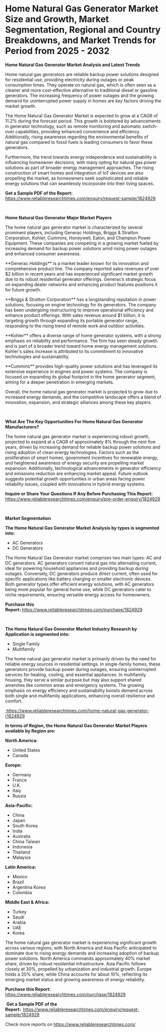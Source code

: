 <p><h1>Home Natural Gas Generator Market Size and Growth, Market Segmentation, Regional and Country Breakdowns, and Market Trends for Period from 2025 -  2032</h1></p><p><strong>Home Natural Gas Generator Market Analysis and Latest Trends</strong></p>
<p><p>Home natural gas generators are reliable backup power solutions designed for residential use, providing electricity during outages or peak consumption times. They operate on natural gas, which is often seen as a cleaner and more cost-effective alternative to traditional diesel or gasoline generators. The increasing frequency of power outages and the growing demand for uninterrupted power supply in homes are key factors driving the market growth.</p><p>The Home Natural Gas Generator Market is expected to grow at a CAGR of 11.2% during the forecast period. This growth is bolstered by advancements in generator technology, such as remote monitoring and automatic switch-over capabilities, providing enhanced convenience and efficiency. Additionally, rising awareness regarding the environmental benefits of natural gas compared to fossil fuels is leading consumers to favor these generators.</p><p>Furthermore, the trend towards energy independence and sustainability is influencing homeowner decisions, with many opting for natural gas power solutions as part of broader energy management approaches. The rising construction of smart homes and integration of IoT devices are also propelling the market, as homeowners seek sophisticated and reliable energy solutions that can seamlessly incorporate into their living spaces.</p></p>
<p><strong>Get a Sample PDF of the Report:&nbsp;</strong> <a href="https://www.reliableresearchtimes.com/enquiry/request-sample/1824929?utm_campaign=2183&utm_medium=2&utm_source=Github&utm_content=ia&utm_term=18022025&utm_id=home-natural-gas-generator">https://www.reliableresearchtimes.com/enquiry/request-sample/1824929</a></p>
<p>&nbsp;</p>
<p><strong>Home Natural Gas Generator Major Market Players</strong></p>
<p><p>The home natural gas generator market is characterized by several prominent players, including Generac Holdings, Briggs & Stratton Corporation, Kohler, Cummins, Honeywell, Eaton, and Champion Power Equipment. These companies are competing in a growing market fueled by increasing demand for backup power solutions amid rising power outages and enhanced consumer awareness.</p><p>**Generac Holdings** is a market leader known for its innovation and comprehensive product line. The company reported sales revenues of over $2 billion in recent years and has experienced significant market growth due to its robust residential generator offerings. Generac’s strategic focus on expanding dealer networks and enhancing product features positions it for future growth.</p><p>**Briggs & Stratton Corporation** has a longstanding reputation in power solutions, focusing on engine technology for its generators. The company has been undergoing restructuring to improve operational efficiency and enhance product offerings. With sales revenue around $1 billion, it is targeting growth through expanding its portable generator range, responding to the rising trend of remote work and outdoor activities.</p><p>**Kohler** offers a diverse range of home generator systems, with a strong emphasis on reliability and performance. The firm has seen steady growth and is part of a broader trend toward home energy management solutions. Kohler's sales increase is attributed to its commitment to innovative technologies and sustainability.</p><p>**Cummins** provides high-quality power solutions and has leveraged its extensive experience in engines and power systems. The company is focused on expanding its global footprint in the home generator segment, aiming for a deeper penetration in emerging markets.</p><p>Overall, the home natural gas generator market is projected to grow due to increased energy demands, and the competitive landscape offers a blend of innovation, expansion, and strategic alliances among these key players.</p></p>
<p>&nbsp;</p>
<p><strong>What Are The Key Opportunities For Home Natural Gas Generator Manufacturers?</strong></p>
<p><p>The home natural gas generator market is experiencing robust growth, projected to expand at a CAGR of approximately 8% through the next five years, driven by increasing demand for reliable backup power solutions and rising adoption of clean energy technologies. Factors such as the proliferation of smart homes, government incentives for renewable energy, and heightened awareness of energy security are propelling market expansion. Additionally, technological advancements in generator efficiency and emissions reduction are enhancing market appeal. Future outlook suggests potential growth opportunities in urban areas facing power reliability issues, coupled with innovations in hybrid energy systems.</p></p>
<p><strong>Inquire or Share Your Questions If Any Before Purchasing This Report:</strong> <a href="https://www.reliableresearchtimes.com/enquiry/pre-order-enquiry/1824929?utm_campaign=2183&utm_medium=2&utm_source=Github&utm_content=ia&utm_term=18022025&utm_id=home-natural-gas-generator">https://www.reliableresearchtimes.com/enquiry/pre-order-enquiry/1824929</a></p>
<p>&nbsp;</p>
<p><strong>Market Segmentation</strong></p>
<p><strong>The Home Natural Gas Generator Market Analysis by types is segmented into:</strong></p>
<p><ul><li>AC Generators</li><li>DC Generators</li></ul></p>
<p><p>The Home Natural Gas Generator market comprises two main types: AC and DC generators. AC generators convert natural gas into alternating current, ideal for powering household appliances and providing backup during outages. Conversely, DC generators produce direct current, often used for specific applications like battery charging or smaller electronic devices. Both generator types offer efficient energy solutions, with AC generators being more popular for general home use, while DC generators cater to niche requirements, ensuring versatile energy access for homeowners.</p></p>
<p><strong>Purchase this Report:&nbsp;</strong><a href="https://www.reliableresearchtimes.com/purchase/1824929?utm_campaign=2183&utm_medium=2&utm_source=Github&utm_content=ia&utm_term=18022025&utm_id=home-natural-gas-generator">https://www.reliableresearchtimes.com/purchase/1824929</a></p>
<p>&nbsp;</p>
<p><strong>The Home Natural Gas Generator Market Industry Research by Application is segmented into:</strong></p>
<p><ul><li>Single Family</li><li>Multifamily</li></ul></p>
<p><p>The home natural gas generator market is primarily driven by the need for reliable energy sources in residential settings. In single-family homes, these generators provide backup power during outages, ensuring uninterrupted services for heating, cooling, and essential appliances. In multifamily housing, they serve a similar purpose but may also support shared amenities like common areas and emergency systems. The growing emphasis on energy efficiency and sustainability boosts demand across both single and multifamily applications, enhancing overall resilience and comfort.</p></p>
<p><a href="https://www.reliableresearchtimes.com/home-natural-gas-generator-r1824929?utm_campaign=2183&utm_medium=2&utm_source=Github&utm_content=ia&utm_term=18022025&utm_id=home-natural-gas-generator">&nbsp;https://www.reliableresearchtimes.com/home-natural-gas-generator-r1824929</a></p>
<p><strong>In terms of Region, the Home Natural Gas Generator Market Players available by Region are:</strong></p>
<p>
    <p> <strong> North America: </strong>
        <ul>
            <li>United States</li>
            <li>Canada</li>
        </ul>
        </p> 
    <p> <strong> Europe: </strong>
        <ul>
            <li>Germany</li>
            <li>France</li>
            <li>U.K.</li>
            <li>Italy</li>
            <li>Russia</li>
        </ul>
        </p> 
    <p> <strong> Asia-Pacific: </strong>
        <ul>
            <li>China</li>
            <li>Japan</li>
            <li>South Korea</li>
            <li>India</li>
            <li>Australia</li>
            <li>China Taiwan</li>
            <li>Indonesia</li>
            <li>Thailand</li>
            <li>Malaysia</li>
        </ul>
        </p> 
    <p> <strong> Latin America: </strong>
        <ul>
            <li>Mexico</li>
            <li>Brazil</li>
            <li>Argentina Korea</li>
            <li>Colombia</li>
        </ul>
        </p> 
    <p> <strong> Middle East & Africa: </strong>
        <ul>
            <li>Turkey</li>
            <li>Saudi</li>
            <li>Arabia</li>
            <li>UAE</li>
            <li>Korea</li>
        </ul>
    </p>
    </p>
<p><p>The home natural gas generator market is experiencing significant growth across various regions, with North America and Asia Pacific anticipated to dominate due to rising energy demands and increasing adoption of backup power solutions. North America commands approximately 40% market share, driven by robust residential infrastructure. Asia Pacific follows closely at 30%, propelled by urbanization and industrial growth. Europe holds a 20% share, while China accounts for about 10%, reflecting its emerging market status and growing awareness of energy reliability.</p></p>
<p><strong>Purchase this Report: </strong><a href="https://www.reliableresearchtimes.com/purchase/1824929?utm_campaign=2183&utm_medium=2&utm_source=Github&utm_content=ia&utm_term=18022025&utm_id=home-natural-gas-generator">https://www.reliableresearchtimes.com/purchase/1824929</a></p>
<p>&nbsp;<strong>Get a Sample PDF of the Report:&nbsp;&nbsp;</strong><a href="https://www.reliableresearchtimes.com/enquiry/request-sample/1824929?utm_campaign=2183&utm_medium=2&utm_source=Github&utm_content=ia&utm_term=18022025&utm_id=home-natural-gas-generator">https://www.reliableresearchtimes.com/enquiry/request-sample/1824929</a></p>
<p><strong></strong></p>
<p>Check more reports on <a href="https://www.reliableresearchtimes.com/?utm_campaign=2183&utm_medium=2&utm_source=Github&utm_content=ia&utm_term=18022025&utm_id=home-natural-gas-generator">https://www.reliableresearchtimes.com/</a></p>